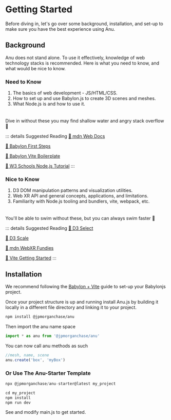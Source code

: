 # Getting Started

Before diving in, let's go over some background, installation, and set-up to make sure you have the best experience using Anu.

## Background

Anu does not stand alone. To use it effectively, knowledge of web technology stacks is recommended. Here is what you need to know, and what would be nice to know.

### Need to Know

 1. The basics of web development - JS/HTML/CSS.
 2. How to set up and use Babylon.js to create 3D scenes and meshes.
 3. What Node.js is and how to use it.

<div class="danger custom-block" style="padding-top: 8px">

Dive in without these you may find shallow water and angry stack overflow :mage:

::: details Suggested Reading
[:link: mdn Web Docs](https://developer.mozilla.org/en-US/docs/Learn)

[:link: Babylon First Steps](https://doc.babylonjs.com/journey/theFirstStep)

[:link: Babylon Vite Boilerplate](https://github.com/paganaye/babylonjs-vite-boilerplate)

[:link: W3 Schools Node.js Tutorial](https://www.w3schools.com/nodejs/default.asp)
:::

</div>



### Nice to Know

1. D3 DOM manipulation patterns and visualization utilities.
2. Web XR API and general concepts, applications, and limitations.
3. Familiarity with Node.js tooling and bundlers, vite, webpack, etc.


<div class="warning custom-block" style="padding-top: 8px">

You'll be able to swim without these, but you can always swim faster :shark:

::: details Suggested Reading
[:link: D3 Select](https://github.com/d3/d3-selection)

[:link: D3 Scale](https://github.com/d3/d3-scale)

[:link: mdn WebXR Fundies](https://developer.mozilla.org/en-US/docs/Web/API/WebXR_Device_API/Fundamentals)

[:link: Vite Getting Started](https://vitejs.dev/guide/)
:::

</div>


## Installation
We recommend following the [Babylon + Vite](https://doc.babylonjs.com/guidedLearning/usingVite) guide to set-up your Babylonjs project.

Once your project structure is up and running install Anu.js by building it locally in a different file directory and linking it to your project. 

```bash
npm install @jpmorganchase/anu
```

Then import the anu name space

```js 
import * as anu from '@jpmorganchase/anu'
```

You can now call anu methods as such

```js
//mesh, name, scene
anu.create('box', 'myBox')
```

### Or Use The Anu-Starter Template

```js
npx @jpmorganchase/anu-starter@latest my_project 
```

```js
cd my_project
npm install 
npm run dev
```

See and modify main.js to get started. 